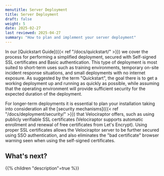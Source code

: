 ```yaml
---
menutitle: Server Deployment
title: Server Deployment
draft: false
weight: 5
date: 2025-02-27
last reviewed: 2025-04-27
summary: "How to plan and implement your server deployment"
---
```


In our [Quickstart Guide]({{< ref "/docs/quickstart/" >}}) we cover the process
for performing a simplified deployment, secured with Self-signed SSL
certificates and Basic authentication. This type of deployment is most suited to
short-term uses such as training environments, temporary on-site incident
response situations, and small deployments with no internet exposure. As
suggested by the term "Quickstart", the goal there is to get a working
deployment up and running as quickly as possible, while assuming that the
operating environment will provide sufficient security for the expected duration
of the deployment.

For longer-term deployments it is essential to plan your installation taking
into consideration all the
[security mechanisms]({{< ref "/docs/deployment/security/" >}})
that Velociraptor offers, such as using publicly verifiable SSL certificates
(Velociraptor supports automatic enrollment and renewal of free certificates
from Let's Encrypt). Using proper SSL certificates allows the Velociraptor
server to be further secured using SSO authentication, and also eliminates the
"bad certificate" browser warning seen when using the self-signed certificates.

## What's next?

{{% children "description"=true %}}

